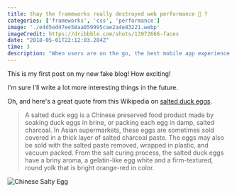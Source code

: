 ```yaml
---
title: thay the frameworks really destroyed web performance 🤔 ?
categories: ['frameworks', 'css', 'performance']
image: './e4d5ed47ee58aa859995cae2a4e83221.webp'
imageCredit: https://dribbble.com/shots/13972666-faces
date: "2018-05-01T22:12:03.284Z"
time: 3
description: "When users are on the go, the best mobile app experience is a fast one. Although the device’s connection speed is out of your control, you can make your app appear like it loads lightning fast."
---
```


This is my first post on my new fake blog! How exciting!

I'm sure I'll write a lot more interesting things in the future.

Oh, and here's a great quote from this Wikipedia on
[salted duck eggs](https://en.wikipedia.org/wiki/Salted_duck_egg).

> A salted duck egg is a Chinese preserved food product made by soaking duck
> eggs in brine, or packing each egg in damp, salted charcoal. In Asian
> supermarkets, these eggs are sometimes sold covered in a thick layer of salted
> charcoal paste. The eggs may also be sold with the salted paste removed,
> wrapped in plastic, and vacuum packed. From the salt curing process, the
> salted duck eggs have a briny aroma, a gelatin-like egg white and a
> firm-textured, round yolk that is bright orange-red in color.

![Chinese Salty Egg](./e4d5ed47ee58aa859995cae2a4e83221.webp)

